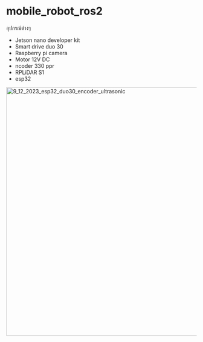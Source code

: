 # mobile_robot_ros2
อุปกรณ์ต่างๆ
- Jetson nano developer kit
- Smart drive duo 30
- Raspberry pi camera
- Motor 12V DC 
-   ncoder 330 ppr
- RPLiDAR S1
- esp32
<img width="656" alt="9_12_2023_esp32_duo30_encoder_ultrasonic" src="https://github.com/aelde/mobile_robot_ros2/assets/79216582/fa855ca9-e175-4630-9e24-9832cd056b60">
